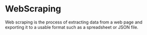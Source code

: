 # WebScraping
Web scraping is the process of extracting data from a web page and exporting it to a usable format such as a spreadsheet or JSON file. 

